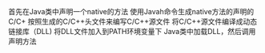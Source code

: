  
 首先在Java类中声明一个native的方法
 使用Javah命令生成native方法的声明的C/C+
 按照生成的C/C++头文件来编写C/C++源文件
 将C/C++源文件编译成动态链接库（DLL)
 将DLL文件加入到PATH环境变量下
 Java类中加载DLL，然后调用声明方法
